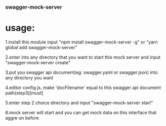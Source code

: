 ### swagger-mock-server
# usage:
1.install this module
 input "npm install swagger-mock-server -g" or "yarn global add swagger-mock-server"

2.enter into any directory that you want to start this mock server and input "swagger-mock-server create"

3.put you swagger api document(eg: swagger.yaml or swagger.json) into any directory you want

4.editor config.js, make 'docFilename' equal to this swagger api document path(step3)[must]

5.enter step 2 choice directory and input "swagger-mock-server start"

6.mock server will start and you can get mock data on this interface that aggre on before 




